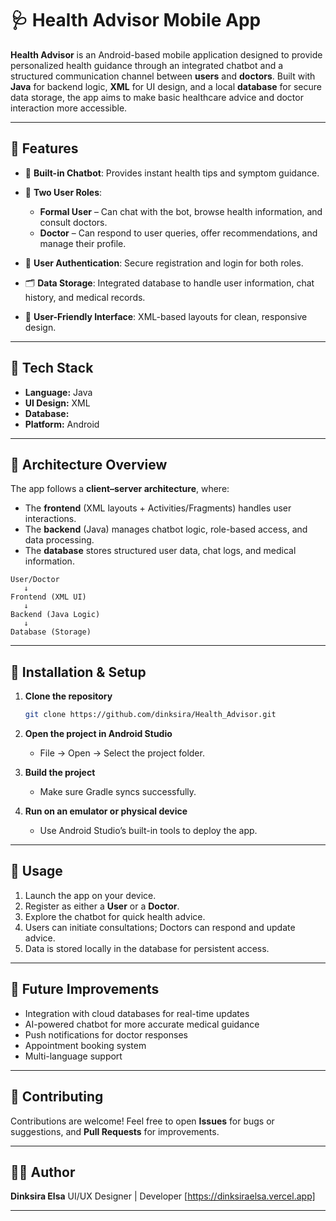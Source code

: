 
# 🩺 Health Advisor Mobile App

**Health Advisor** is an Android-based mobile application designed to provide personalized health guidance through an integrated chatbot and a structured communication channel between **users** and **doctors**.
Built with **Java** for backend logic, **XML** for UI design, and a local **database** for secure data storage, the app aims to make basic healthcare advice and doctor interaction more accessible.

---

## 🚀 Features

* 🤖 **Built-in Chatbot**: Provides instant health tips and symptom guidance.
* 👤 **Two User Roles**:

  * **Formal User** – Can chat with the bot, browse health information, and consult doctors.
  * **Doctor** – Can respond to user queries, offer recommendations, and manage their profile.
* 📝 **User Authentication**: Secure registration and login for both roles.
* 🗂 **Data Storage**: Integrated database to handle user information, chat history, and medical records.
* 🧭 **User-Friendly Interface**: XML-based layouts for clean, responsive design.

---

## 🧱 Tech Stack

* **Language:** Java
* **UI Design:** XML
* **Database:**
* **Platform:** Android

---

## 🧭 Architecture Overview

The app follows a **client–server architecture**, where:

* The **frontend** (XML layouts + Activities/Fragments) handles user interactions.
* The **backend** (Java) manages chatbot logic, role-based access, and data processing.
* The **database** stores structured user data, chat logs, and medical information.

```
User/Doctor
   ↓
Frontend (XML UI)
   ↓
Backend (Java Logic)
   ↓
Database (Storage)
```

---

## 📲 Installation & Setup

1. **Clone the repository**

   ```bash
   git clone https://github.com/dinksira/Health_Advisor.git
   ```

2. **Open the project in Android Studio**

   * File → Open → Select the project folder.

3. **Build the project**

   * Make sure Gradle syncs successfully.

4. **Run on an emulator or physical device**

   * Use Android Studio’s built-in tools to deploy the app.

---

## 🧪 Usage

1. Launch the app on your device.
2. Register as either a **User** or a **Doctor**.
3. Explore the chatbot for quick health advice.
4. Users can initiate consultations; Doctors can respond and update advice.
5. Data is stored locally in the database for persistent access.

---

## 🧠 Future Improvements

* Integration with cloud databases for real-time updates
* AI-powered chatbot for more accurate medical guidance
* Push notifications for doctor responses
* Appointment booking system
* Multi-language support

---

## 🤝 Contributing

Contributions are welcome!
Feel free to open **Issues** for bugs or suggestions, and **Pull Requests** for improvements.

---

## 👨‍💻 Author

**Dinksira Elsa**
UI/UX Designer | Developer
[https://dinksiraelsa.vercel.app]

---


